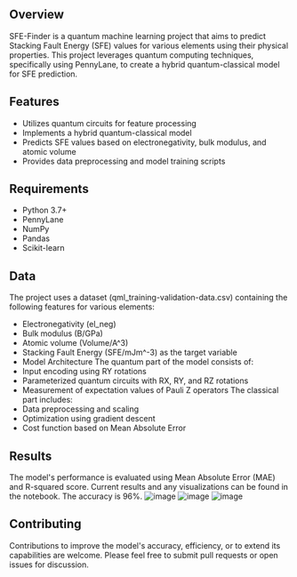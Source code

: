 ## Overview
SFE-Finder is a quantum machine learning project that aims to predict Stacking Fault Energy (SFE) values for various elements using their physical properties. This project leverages quantum computing techniques, specifically using PennyLane, to create a hybrid quantum-classical model for SFE prediction.
## Features
  - Utilizes quantum circuits for feature processing
  - Implements a hybrid quantum-classical model
  - Predicts SFE values based on electronegativity, bulk modulus, and atomic volume
  - Provides data preprocessing and model training scripts
## Requirements
  - Python 3.7+
  - PennyLane
  - NumPy
  - Pandas
  - Scikit-learn
## Data
The project uses a dataset (qml_training-validation-data.csv) containing the following features for various elements:
  - Electronegativity (el_neg)
  - Bulk modulus (B/GPa)
  - Atomic volume (Volume/A^3)
  - Stacking Fault Energy (SFE/mJm^-3) as the target variable
  - Model Architecture
The quantum part of the model consists of:
  - Input encoding using RY rotations
  - Parameterized quantum circuits with RX, RY, and RZ rotations
  - Measurement of expectation values of Pauli Z operators
The classical part includes:
  - Data preprocessing and scaling
  - Optimization using gradient descent
  - Cost function based on Mean Absolute Error
## Results
The model's performance is evaluated using Mean Absolute Error (MAE) and R-squared score. Current results and any visualizations can be found in the notebook. The accuracy is 96%.
![image](https://github.com/user-attachments/assets/39dc2aa2-36a0-4a86-ab46-d05751a3c350)
![image](https://github.com/user-attachments/assets/35153daa-4efa-4955-9d52-887fb8350439)
![image](https://github.com/user-attachments/assets/111470fd-d91e-47e3-8853-bead562a4581)
## Contributing
Contributions to improve the model's accuracy, efficiency, or to extend its capabilities are welcome. Please feel free to submit pull requests or open issues for discussion.
